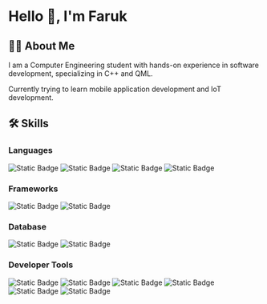 # Hello 👋, I'm Faruk
## 👨‍🦱 About Me
I am a Computer Engineering student with hands-on experience in software development, specializing in C++ and QML.

Currently trying to learn mobile application development and IoT development.

## 🛠️ Skills 

### Languages
![Static Badge](https://img.shields.io/badge/C-%23A8B9CC.svg?logo=c&logoColor=white) ![Static Badge](https://img.shields.io/badge/C%2B%2B-%2300599C.svg?logo=cplusplus) ![Static Badge](https://img.shields.io/badge/Java-%23007396.svg) ![Static Badge](https://img.shields.io/badge/Bash-%234EAA25.svg?logo=gnubash&logoColor=white)

### Frameworks
![Static Badge](https://img.shields.io/badge/Qt-%2341CD52.svg?logo=qt&logoColor=white) ![Static Badge](https://img.shields.io/badge/JavaFX-%23007396.svg?logoColor=white)  

### Database
![Static Badge](https://img.shields.io/badge/SQLite-%23003B57.svg?logo=sqlite&logoColor=white) ![Static Badge](https://img.shields.io/badge/MySQL-%234479A1.svg?logo=mysql&logoColor=white)

### Developer Tools
![Static Badge](https://img.shields.io/badge/Git-%23F05032.svg?logo=git&logoColor=white) ![Static Badge](https://img.shields.io/badge/Qt%20Creator-%2341CD52.svg?logo=qt&logoColor=white) ![Static Badge](https://img.shields.io/badge/VS%20Code-%230078d7.svg?logoColor=white) ![Static Badge](https://img.shields.io/badge/IntelliJ-%23000000.svg?logo=intellijidea&logoColor=white) ![Static Badge](https://img.shields.io/badge/SceneBuilder-%23FDB214.svg?logoColor=white) ![Static Badge](https://img.shields.io/badge/Linux-%23FCC624.svg?logo=linux&logoColor=white&logoSize=100)
